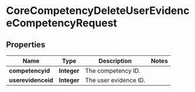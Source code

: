 

# CoreCompetencyDeleteUserEvidenceCompetencyRequest


## Properties

| Name | Type | Description | Notes |
|------------ | ------------- | ------------- | -------------|
|**competencyid** | **Integer** | The competency ID. |  |
|**userevidenceid** | **Integer** | The user evidence ID. |  |



